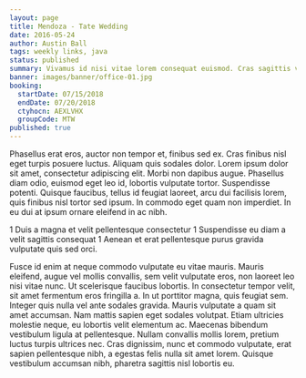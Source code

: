 ```yaml
---
layout: page
title: Mendoza - Tate Wedding
date: 2016-05-24
author: Austin Ball
tags: weekly links, java
status: published
summary: Vivamus id nisi vitae lorem consequat euismod. Cras sagittis volutpat.
banner: images/banner/office-01.jpg
booking:
  startDate: 07/15/2018
  endDate: 07/20/2018
  ctyhocn: AEXLVHX
  groupCode: MTW
published: true
---
```

Phasellus erat eros, auctor non tempor et, finibus sed ex. Cras finibus nisl eget turpis posuere luctus. Aliquam quis sodales dolor. Lorem ipsum dolor sit amet, consectetur adipiscing elit. Morbi non dapibus augue. Phasellus diam odio, euismod eget leo id, lobortis vulputate tortor. Suspendisse potenti. Quisque faucibus, tellus id feugiat laoreet, arcu dui facilisis lorem, quis finibus nisl tortor sed ipsum. In commodo eget quam non imperdiet. In eu dui at ipsum ornare eleifend in ac nibh.

1 Duis a magna et velit pellentesque consectetur
1 Suspendisse eu diam a velit sagittis consequat
1 Aenean et erat pellentesque purus gravida vulputate quis sed orci.

Fusce id enim at neque commodo vulputate eu vitae mauris. Mauris eleifend, augue vel mollis convallis, sem velit vulputate eros, non laoreet leo nisi vitae nunc. Ut scelerisque faucibus lobortis. In consectetur tempor velit, sit amet fermentum eros fringilla a. In ut porttitor magna, quis feugiat sem. Integer quis nulla vel ante sodales gravida. Mauris vulputate a quam sit amet accumsan. Nam mattis sapien eget sodales volutpat. Etiam ultricies molestie neque, eu lobortis velit elementum ac. Maecenas bibendum vestibulum ligula at pellentesque. Nullam convallis mollis lorem, pretium luctus turpis ultrices nec. Cras dignissim, nunc et commodo vulputate, erat sapien pellentesque nibh, a egestas felis nulla sit amet lorem. Quisque vestibulum accumsan nibh, pharetra sagittis nisl lobortis eu.
